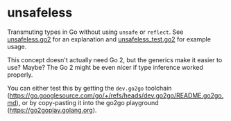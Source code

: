 # unsafeless

Transmuting types in Go without using `unsafe` or `reflect`. See [unsafeless.go2](unsafeless.go2) for an explanation
and [unsafeless\_test.go2](unsafeless_test.go2) for example usage.

This concept doesn't actually need Go 2, but the generics make it easier to use? Maybe? The Go 2 might be even nicer if
type inference worked properly.

You can either test this by getting the `dev.go2go` toolchain
(https://go.googlesource.com/go/+/refs/heads/dev.go2go/README.go2go.md), or by copy-pasting it into the go2go
playground (https://go2goplay.golang.org).
